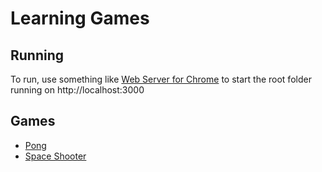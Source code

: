 # Learning Games

## Running

To run, use something like [Web Server for Chrome](https://chrome.google.com/webstore/detail/web-server-for-chrome/ofhbbkphhbklhfoeikjpcbhemlocgigb?hl=en) to
start the root folder running on http://localhost:3000

## Games

 - [Pong](pong)
 - [Space Shooter](shooter)
